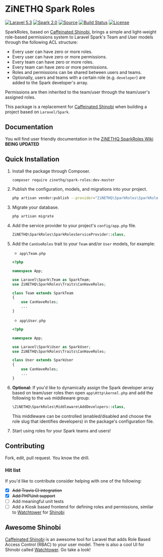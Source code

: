 # ZiNETHQ Spark Roles

[![Laravel 5.3](https://img.shields.io/badge/Laravel-5.3-orange.svg?style=flat-square)](http://laravel.com)
[![Spark 2.0](https://img.shields.io/badge/Spark-2.0-orange.svg?style=flat-square)](https://spark.laravel.com)
[![Source](http://img.shields.io/badge/source-zinethq/spark--roles-blue.svg?style=flat-square)](https://github.com/zinethq/spark-roles)
[![Build Status](https://travis-ci.org/ZiNETHQ/spark-roles.svg?branch=master)](https://travis-ci.org/ZiNETHQ/spark-roles)
[![License](http://img.shields.io/badge/license-MIT-brightgreen.svg?style=flat-square)](https://tldrlegal.com/license/mit-license)

SparkRoles, based on [Caffeinated Shinobi](https://github.com/caffeinated/shinobi/), brings a simple and light-weight role-based permissions system to Laravel Spark's Team and User models through the following ACL structure:

- Every user can have zero or more roles.
- Every user can have zero or more permissions.
- Every team can have zero or more roles.
- Every team can have zero or more permissions.
- Roles and permissions can be shared between users and teams.
- Optionally, users and teams with a certain role (e.g. `developer`) are added to the Spark developer's array.

Permissions are then inherited to the team/user through the team/user's assigned roles.

This package is a replacement for [Caffeinated Shinobi](https://github.com/caffeinated/shinobi/) when building a project based on `Laravel/Spark`.

## Documentation
You will find user friendly documentation in the [ZiNETHQ SparkRoles Wiki](https://github.com/zinethq/spark-roles/wiki) **BEING UPDATED**

## Quick Installation
1. Install the package through Composer.

    ```bash
    composer require zinethq/spark-roles:dev-master
    ```

2. Publish the configuration, models, and migrations into your project.

    ```bash
    php artisan vendor:publish --provider="ZiNETHQ\SparkRoles\SparkRolesServiceProvider"
    ```

3. Migrate your database.

    ```bash
    php artisan migrate
    ```

4. Add the service provider to your project's `config/app.php` file.

    ```php
    ZiNETHQ\SparkRoles\SparkRolesServiceProvider::class,
    ```

5. Add the `CanUseRoles` trait to your `Team` and/or `User` models, for example:

    - `app\Team.php`
    ```php
    <?php

    namespace App;

    use Laravel\Spark\Team as SparkTeam;
    use ZiNETHQ\SparkRoles\Traits\CanHaveRoles;

    class Team extends SparkTeam
    {
        use CanHaveRoles;
        ...
    }
    ```

    - `app\User.php`
    ```php
    <?php

    namespace App;

    use Laravel\Spark\User as SparkUser;
    use ZiNETHQ\SparkRoles\Traits\CanHaveRoles;

    class User extends SparkUser
    {
        use CanHaveRoles;
        ...
    }
    ```

6. **Optional:** If you'd like to dynamically assign the Spark developer array based on team/user roles then open `app\Http\kernel.php` and add the following to the `web` middleware group:

    ```php
    \ZiNETHQ\SparkRoles\Middleware\AddDevelopers::class,
    ```

    This middleware can be controlled (enabled/disabled and choose the role slug that identifies developers) in the package's configuration file.

7. Start using roles for your Spark teams and users!

## Contributing
Fork, edit, pull request. You know the drill.

### Hit list
If you'd like to contribute consider helping with one of the following:

- [X] ~~Add Travis CI integration~~
- [X] ~~Add PHPUnit support~~
- [ ] Add meaningful unit tests
- [ ] Add a Kiosk based frontend for defining roles and permissions, similar to [Watchtower](https://github.com/SmarchSoftware/watchtower) for [Shinobi](https://github.com/caffeinated/shinobi/)

## Awesome Shinobi

[Caffeinated Shinobi](https://github.com/caffeinated/shinobi/) is an awesome tool for Laravel that adds Role Based Access Control (RBAC) to your user model. There is also a cool UI for Shinobi called [Watchtower](https://github.com/SmarchSoftware/watchtower). Go take a look!
